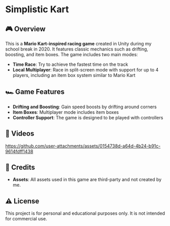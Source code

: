 # Simplistic Kart

## 🎮 Overview
This is a **Mario Kart-inspired racing game** created in Unity during my school break in 2020. It features classic mechanics such as drifting, boosting, and item boxes. The game includes two main modes:

- **Time Race**: Try to achieve the fastest time on the track
- **Local Multiplayer**: Race in split-screen mode with support for up to 4 players, including an item box system similar to Mario Kart

## 🏎️ Game Features
- **Drifting and Boosting**: Gain speed boosts by drifting around corners
- **Item Boxes**: Multiplayer mode includes item boxes
- **Controller Support**: The game is designed to be played with controllers

## 🎥 Videos

https://github.com/user-attachments/assets/0154738d-a64d-4b24-b91c-9614fdff1438

## 📄 Credits
- **Assets**: All assets used in this game are third-party and not created by me.

## ⚠️ License
This project is for personal and educational purposes only. It is not intended for commercial use.
